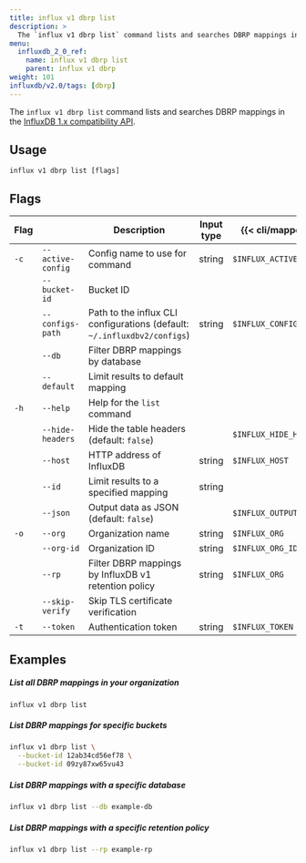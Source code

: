 ```yaml
---
title: influx v1 dbrp list
description: >
  The `influx v1 dbrp list` command lists and searches DBRP mappings in the InfluxDB 1.x compatibility API.
menu:
  influxdb_2_0_ref:
    name: influx v1 dbrp list
    parent: influx v1 dbrp
weight: 101
influxdb/v2.0/tags: [dbrp]
---
```


The `influx v1 dbrp list` command lists and searches DBRP mappings in the [InfluxDB 1.x compatibility API](/influxdb/v2.0/reference/api/influxdb-1x/).

## Usage
```
influx v1 dbrp list [flags]
```

## Flags

| Flag |                   | Description                                                              | Input type | {{< cli/mapped >}}      |
|------|-------------------|--------------------------------------------------------------------------|------------|-------------------------|
| `-c` | `--active-config` | Config name to use for command                                           | string     | `$INFLUX_ACTIVE_CONFIG` |
|      | `--bucket-id`     | Bucket ID                                                                |            |                         |
|      | `--configs-path`  | Path to the influx CLI configurations (default: `~/.influxdbv2/configs`) | string     | `$INFLUX_CONFIGS_PATH`  |
|      | `--db`            | Filter DBRP mappings by database                                         |            |                         |
|      | `--default`       | Limit results to default mapping                                         |            |                         |
| `-h` | `--help`          | Help for the `list` command                                              |            |                         |
|      | `--hide-headers`  | Hide the table headers (default: `false`)                                |            | `$INFLUX_HIDE_HEADERS`  |
|      | `--host`          | HTTP address of InfluxDB                                                 | string     | `$INFLUX_HOST`          |
|      | `--id`            | Limit results to a specified mapping                                     | string     |                         |
|      | `--json`          | Output data as JSON (default: `false`)                                   |            | `$INFLUX_OUTPUT_JSON`   |
| `-o` | `--org`           | Organization name                                                        | string     | `$INFLUX_ORG`           |
|      | `--org-id`        | Organization ID                                                          | string     | `$INFLUX_ORG_ID`        |
|      | `--rp`            | Filter DBRP mappings by InfluxDB v1 retention policy                     | string     | `$INFLUX_ORG`           |
|      | `--skip-verify`   | Skip TLS certificate verification                                        |            |                         |
| `-t` | `--token`         | Authentication token                                                     | string     | `$INFLUX_TOKEN`         |

## Examples

##### List all DBRP mappings in your organization
```sh
influx v1 dbrp list
```

##### List DBRP mappings for specific buckets
```sh
influx v1 dbrp list \
  --bucket-id 12ab34cd56ef78 \
  --bucket-id 09zy87xw65vu43
```

##### List DBRP mappings with a specific database
```sh
influx v1 dbrp list --db example-db
```

##### List DBRP mappings with a specific retention policy
```sh
influx v1 dbrp list --rp example-rp
```